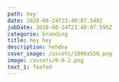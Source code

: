 ```yaml
---
path: hey
date: 2020-08-24T23:40:07.540Z
jobDate: 2020-08-24T23:40:07.595Z
categorie: branding
title: hey hey
description: hehdna
cover_image: /assets/1000x550.png
image: /assets/0-0-2.png
text_1: feafed
---
```

